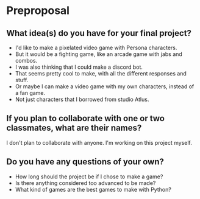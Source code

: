 # Preproposal

## What idea(s) do you have for your final project?
- I'd like to make a pixelated video game with Persona characters.
- But it would be a fighting game, like an arcade game with jabs and combos.
- I was also thinking that I could make a discord bot. 
- That seems pretty cool to make, with all the different responses and stuff.
- Or maybe I can make a video game with my own characters, instead of a fan game.
- Not just characters that I borrowed from studio Atlus.

## If you plan to collaborate with one or two classmates, what are their names?
I don't plan to collaborate with anyone. I'm working on this project myself.

## Do you have any questions of your own?
- How long should the project be if I chose to make a game? 
- Is there anything considered too advanced to be made? 
- What kind of games are the best games to make with Python?
